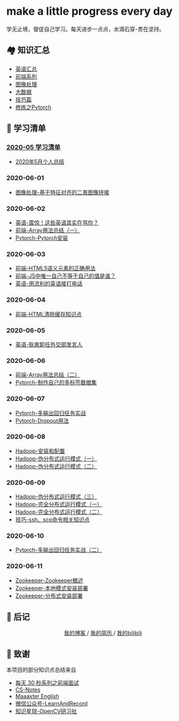 # make a little progress every day
学无止境，督促自己学习。每天进步一点点，水滴石穿-贵在坚持。


## 🏘️ 知识汇总
* [英语汇总](./英语汇总.md)
* [前端系列](./前端系列.md)
* [图像处理](./图像处理.md)
* [大数据](./大数据.md)
* [技巧篇](./技巧篇.md)
* [修炼之Pytorch](./修炼之Pytorch.md)


## 🎨 学习清单
### [2020-05 学习清单](./2020-05/README.md)
* [2020年5月个人总结](./2020-05/2020年5月个人总结.md)

### 2020-06-01
* [图像处理-基于特征对齐的二景图像拼接](./2020-06-01/图像处理-基于特征对齐的二景图像拼接.md)

### 2020-06-02
* [英语-震惊！这些英语其实在骂你？](./2020-06-02/英语-震惊！这些英语其实在骂你？.md)
* [前端-Array用法总结（一）](./2020-06-02/前端-Array用法总结（一）.md)
* [Pytorch-Pytorch安装](./2020-06-02/Pytorch-Pytorch安装.md)

### 2020-06-03
* [前端-HTML5语义元素的正确用法](./2020-06-03/前端-HTML5语义元素的正确用法.md)
* [前端-JS中唯一自己不等于自己的值是谁？](./2020-06-03/前端-JS中唯一自己不等于自己的值是谁？.md)
* [英语-用流利的英语接打电话](./2020-06-03/英语-用流利的英语接打电话.md)

### 2020-06-04
* [前端-HTML清除缓存知识点](./2020-06-04/前端-HTML清除缓存知识点.md)

### 2020-06-05
* [英语-耿爽卸任外交部发言人](./2020-06-05/英语-耿爽卸任外交部发言人.md)

### 2020-06-06
* [前端-Array用法总结（二）](./2020-06-06/前端-Array用法总结（二）.md)
* [Pytorch-制作自己的多标签数据集](./2020-06-06/Pytorch-制作自己的多标签数据集.md)

### 2020-06-07
* [Pytorch-多输出回归任务实战](./2020-06-07/Pytorch-多输出回归任务实战.md)
* [Pytorch-Dropout用法](./2020-06-07/Pytorch-Dropout用法.md)

### 2020-06-08
* [Hadoop-安装和配置](./2020-06-08/Hadoop-安装和配置.md)
* [Hadoop-伪分布式运行模式（一）](./2020-06-08/Hadoop-伪分布式运行模式（一）.md)
* [Hadoop-伪分布式运行模式（二）](./2020-06-08/Hadoop-伪分布式运行模式（二）.md)

### 2020-06-09
* [Hadoop-伪分布式运行模式（三）](./2020-06-09/Hadoop-伪分布式运行模式（三）.md)
* [Hadoop-完全分布式运行模式（一）](./2020-06-09/Hadoop-完全分布式运行模式（一）.md)
* [Hadoop-完全分布式运行模式（二）](./2020-06-09/Hadoop-完全分布式运行模式（二）.md)
* [技巧-ssh、scp命令相关知识点](./2020-06-09/技巧-shell脚本解决ssh、scp命令需要输入密码的问题.md)

### 2020-06-10
* [Pytorch-多输出回归任务实战（二）](./2020-06-10/Pytorch-多输出回归任务实战（二）.md)

### 2020-06-11
* [Zookeeper-Zookeeper概述](./2020-06-11/Zookeeper-Zookeeper概述.md)
* [Zookeeper-本地模式安装部署](./2020-06-11/Zookeeper-本地模式安装部署.md)
* [Zookeeper-分布式安装部署](./2020-06-11/Zookeeper-分布式安装部署.md)



## 📝 后记

<div align="center">
	<a href="http://www.yaindream.com/"> 我的博客 </a> / <a href="./resume.md"> 我的简历 </a> / <a href="https://space.bilibili.com/106491836"> 我的bilibili </a>
</div>


## 🙏 致谢
本项目的部分知识点总结来自
* [每天 30 秒系列之前端面试](https://hacpai.com/article/1544793046274)
* [CS-Notes](https://github.com/CyC2018/CS-Notes)
* [Maaaxter English](https://www.youtube.com/channel/UCO8GewbsHFFmJn4kLLq1WXQ)
* [微信公众号-LearnAndRecord](https://mp.weixin.qq.com/s/N7L5tUm_lGvZbgaOOWZuvQ)
* [知识星球-OpenCV研习社](https://mp.weixin.qq.com/s/61kCgN5hQoXZSBzdP4Ufhw)